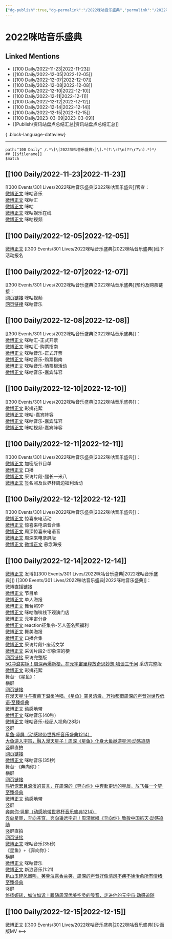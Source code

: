 ```yaml
---
{"dg-publish":true,"dg-permalink":"/2022咪咕音乐盛典","permalink":"/2022咪咕音乐盛典/","title":"2022咪咕音乐盛典","tags":[null],"created":"2022-11-24T17:49:24.000+08:00","updated":"2023-04-10T16:09:33.000+08:00"}
---
```


# 2022咪咕音乐盛典

## Linked Mentions
- [[100 Daily/2022-11-23\|2022-11-23]]
- [[100 Daily/2022-12-05\|2022-12-05]]
- [[100 Daily/2022-12-07\|2022-12-07]]
- [[100 Daily/2022-12-08\|2022-12-08]]
- [[100 Daily/2022-12-10\|2022-12-10]]
- [[100 Daily/2022-12-11\|2022-12-11]]
- [[100 Daily/2022-12-12\|2022-12-12]]
- [[100 Daily/2022-12-14\|2022-12-14]]
- [[100 Daily/2022-12-15\|2022-12-15]]
- [[100 Daily/2023-03-09\|2023-03-09]]
- [[Publish/资讯站盘点总结汇总\|资讯站盘点总结汇总]]

{ .block-language-dataview}

---

```expander
path:"100 Daily" /.*\[\[2022咪咕音乐盛典\]\].*(?:\r?\n(?!\r?\n).*)*/
## [[$filename]]
$match
```
## [[100 Daily/2022-11-23\|2022-11-23]]
[[300 Events/301 Lives/2022咪咕音乐盛典\|2022咪咕音乐盛典]]官宣：  
[微博正文](https://m.weibo.cn/1867028705/4838914613061127) 咪咕音乐  
[微博正文](https://m.weibo.cn/5190275658/4838915560969679) 咪咕汇  
[微博正文](https://m.weibo.cn/5428441557/4838918060515994) 咪咕  
[微博正文](https://m.weibo.cn/7441318559/4838917209329438) 咪咕娱乐在线  
[微博正文](https://m.weibo.cn/1809436135/4838917348265835) 咪咕视频
## [[100 Daily/2022-12-05\|2022-12-05]]
[微博正文](https://weibo.com/detail/4843274743318661) [[300 Events/301 Lives/2022咪咕音乐盛典\|2022咪咕音乐盛典]]线下活动报名
## [[100 Daily/2022-12-07\|2022-12-07]]
[[300 Events/301 Lives/2022咪咕音乐盛典\|2022咪咕音乐盛典]]预约及购票链接：  
[网页链接](https://weibo.cn/sinaurl?u=https%3A%2F%2Fm.miguvideo.com%2Fmgs%2Fpromotion%2Fsubject%2Fmiguhui_2022%2Fprd%2Ftopic.html%3FpwId%3D05466385107d4cd394fa0eee1564c896) 咪咕视频  
[网页链接](https://weibo.cn/sinaurl?u=https%3A%2F%2Fh5.nf.migu.cn%2Fapp%2Fv4%2Fzt%2F2022%2Fmgh%2Findex.html) 咪咕音乐
## [[100 Daily/2022-12-08\|2022-12-08]]
[[300 Events/301 Lives/2022咪咕音乐盛典\|2022咪咕音乐盛典]]：  
[微博正文](https://m.weibo.cn/5190275658/4844339073385579) 咪咕汇-正式开票  
[微博正文](https://m.weibo.cn/5190275658/4844425639365642) 咪咕汇-购票指南  
[微博正文](https://m.weibo.cn/1867028705/4844339069458725) 咪咕音乐-正式开票  
[微博正文](https://m.weibo.cn/1867028705/4844425899171524) 咪咕音乐-购票指南  
[微博正文](https://m.weibo.cn/1867028705/4844427098458307) 咪咕音乐-晒票根活动  
[微博正文](https://m.weibo.cn/1867028705/4844453917622865) 咪咕音乐-嘉宾阵容
## [[100 Daily/2022-12-10\|2022-12-10]]
[[300 Events/301 Lives/2022咪咕音乐盛典\|2022咪咕音乐盛典]]：  
[微博正文](http://weibo.com/3847403453/MiVJzDZh4) 彩排花絮  
[微博正文](http://weibo.com/5428441557/MiXFJ1wEd) 咪咕-嘉宾阵容  
[微博正文](http://weibo.com/1867028705/MiXMis7VI) 咪咕音乐-嘉宾阵容  
[微博正文](http://weibo.com/1809436135/MiY1rh7kw) 咪咕视频-嘉宾阵容
## [[100 Daily/2022-12-11\|2022-12-11]]
[[300 Events/301 Lives/2022咪咕音乐盛典\|2022咪咕音乐盛典]]：  
[微博正文](https://m.weibo.cn/1867028705/4845205419723337) 加密版节目单  
[微博正文](https://m.weibo.cn/1867028705/4845550182865980) 口播  
[微博正文](https://m.weibo.cn/1867028705/4845538866628208) 采访片段-腿长一米八  
[微博正文](https://m.weibo.cn/1867028705/4845501742323755) 签名照及世界杯周边福利活动
## [[100 Daily/2022-12-12\|2022-12-12]]
[[300 Events/301 Lives/2022咪咕音乐盛典\|2022咪咕音乐盛典]]：  
[微博正文](https://m.weibo.cn/1867028705/4845790088140173) 惊喜来电活动  
[微博正文](https://m.weibo.cn/1867028705/4845798334144012) 惊喜来电语音合集  
[微博正文](https://m.weibo.cn/7012740989/4845874855283631) 周深惊喜来电语音  
[微博正文](https://m.weibo.cn/7012740989/4845874855283631) 周深来电录屏版  
[微博正文](https://m.weibo.cn/1867028705/4845877966933972) [微博正文](https://m.weibo.cn/7441318559/4845879237809912) 悬念海报
## [[100 Daily/2022-12-14\|2022-12-14]]
[微博正文](https://m.weibo.cn/1736988591/4846692589897881) 发博([[300 Events/301 Lives/2022咪咕音乐盛典\|2022咪咕音乐盛典]])
[[300 Events/301 Lives/2022咪咕音乐盛典\|2022咪咕音乐盛典]]：  
[](https://m.weibo.cn/1867028705/4846556375944835) 微博直播链接  
[微博正文](https://m.weibo.cn/1867028705/4846526445126129) 节目单  
[微博正文](https://m.weibo.cn/1867028705/4846375189879774) 单人海报  
[微博正文](https://m.weibo.cn/7478855230/4846674688608914) 舞台照9P  
[微博正文](https://m.weibo.cn/1867028705/4846379157164405) 咪咕咖啡线下观演门店  
[微博正文](https://m.weibo.cn/1867028705/4846550125120241) 元宇宙分身  
[微博正文](https://m.weibo.cn/1867028705/4846578101655577) reaction征集令-艺人签名照福利  
[微博正文](https://m.weibo.cn/1867028705/4846606375981334) 舞美海报  
[微博正文](https://m.weibo.cn/1867028705/4846577506845920) 口播合集  
[微博正文](https://m.weibo.cn/1867028705/4846516781190567) 采访片段1-废话文学  
[微博正文](https://m.weibo.cn/1867028705/4846668430975236) 采访片段2-印象深的梗  
[网页链接](https://weibo.cn/sinaurl?u=http%3A%2F%2Fc.migu.cn%2F00fWRa%3Fifrom%3D07b073d2835f8c1d5dfde461d0d264f2) 采访完整版  
[5G冲浪实锤！周深再爆新梗，在元宇宙里释放奇思妙想·嗨谈三千问](https://weibo.cn/sinaurl?u=http%3A%2F%2Fm.miguvideo.com%2Fmgs%2Fmsite%2Fprd%2FverticalScreen.html%3Fcid%3D755281359%26sharefrom%3Dmiguvideoapp) 采访完整版  
[微博正文](https://m.weibo.cn/6466290670/4846718925408115) 彩排花絮  
舞台-《星鱼》：  
横屏  
[网页链接](https://weibo.cn/sinaurl?u=http%3A%2F%2Fc.migu.cn%2F00fWPQ%3Fifrom%3D07b073d2835f8c1d5dfde461d0d264f2)  
[在漫天星斗与夜幕下温柔吟唱，《星鱼》空灵清澈，万物都借周深的声音对世界低语·至臻盛典](https://weibo.cn/sinaurl?u=http%3A%2F%2Fm.miguvideo.com%2Fmgs%2Fmsite%2Fprd%2FverticalScreen.html%3Fcid%3D755316082%26sharefrom%3Dmiguvideoapp)  
[微博正文](https://m.weibo.cn/5388677746/4846686168680462) 动感地带  
[微博正文](https://m.weibo.cn/1867028705/4846674021454975) 咪咕音乐(40秒)  
[微博正文](https://m.weibo.cn/1867028705/4846694946050297) 咪咕音乐-经纪人视角(28秒)  
竖屏  
[星鱼·竖屏（动感地带世界杯音乐盛典1214）](https://weibo.cn/sinaurl?u=http%3A%2F%2Fc.migu.cn%2F00fWRk%3Fifrom%3Dc3619365fe117a29da712a869118110e)  
[大鱼游入宇宙，融入漫天星子！周深《星鱼》化身大鱼遨游星河·动感追随](https://weibo.cn/sinaurl?u=http%3A%2F%2Fm.miguvideo.com%2Fmgs%2Fmsite%2Fprd%2FverticalScreen.html%3Fcid%3D755318184%26sharefrom%3Dmiguvideoapp)  
竖屏直拍  
[网页链接](https://weibo.cn/sinaurl?u=http%3A%2F%2Fc.migu.cn%2F00fWNk%3Fifrom%3Dc3619365fe117a29da712a869118110e)  
[微博正文](https://m.weibo.cn/1867028705/4846675901023210) 咪咕音乐(35秒)  
舞台-《奔向你》：  
横屏  
[网页链接](https://weibo.cn/sinaurl?u=http%3A%2F%2Fc.migu.cn%2F00fWRt%3Fifrom%3D07b073d2835f8c1d5dfde461d0d264f2)  
[聆听恢宏且浪漫的誓言，在周深的《奔向你》中奔赴更远的星辰，放飞每一个梦·至臻盛典](https://weibo.cn/sinaurl?u=http%3A%2F%2Fm.miguvideo.com%2Fmgs%2Fmsite%2Fprd%2FverticalScreen.html%3Fcid%3D755317309%26sharefrom%3Dmiguvideoapp)  
[微博正文](https://m.weibo.cn/5388677746/4846687358552431) 动感地带  
竖屏  
[奔向你·竖屏（动感地带世界杯音乐盛典1214）](https://weibo.cn/sinaurl?u=http%3A%2F%2Fc.migu.cn%2F00fWPj%3Fifrom%3Dc3619365fe117a29da712a869118110e)  
[奔向星辰，奔向苍穹，奔向遥远宇宙！周深献唱《奔向你》致敬中国航天·动感追随](https://weibo.cn/sinaurl?u=http%3A%2F%2Fm.miguvideo.com%2Fmgs%2Fmsite%2Fprd%2FverticalScreen.html%3Fcid%3D755318626%26sharefrom%3Dmiguvideoapp)  
竖屏直拍  
[网页链接](https://weibo.cn/sinaurl?u=http%3A%2F%2Fc.migu.cn%2F00fWRs%3Fifrom%3Dc3619365fe117a29da712a869118110e)  
[微博正文](https://m.weibo.cn/1867028705/4846676457564940) 咪咕音乐(35秒)  
《星鱼》+《奔向你》：  
横屏  
[微博正文](https://m.weibo.cn/1867028705/4846683189938613) 咪咕音乐  
[微博正文](https://m.weibo.cn/1266269835/4846672658049126) 新浪音乐(1:21)  
[昆山玉碎凤凰叫，芙蓉泣露香兰笑，周深的声音好像清风不疾不徐治愈所有情绪·至臻盛典](https://weibo.cn/sinaurl?u=http%3A%2F%2Fm.miguvideo.com%2Fmgs%2Fmsite%2Fprd%2FverticalScreen.html%3Fcid%3D755317638%26sharefrom%3Dmiguvideoapp)  
竖屏  
[悠扬婉转，如泣如诉！跟随周深优美空灵的嗓音，走进他的元宇宙·动感追随](https://weibo.cn/sinaurl?u=http%3A%2F%2Fm.miguvideo.com%2Fmgs%2Fmsite%2Fprd%2FverticalScreen.html%3Fcid%3D755318303%26sharefrom%3Dmiguvideoapp)
## [[100 Daily/2022-12-15\|2022-12-15]]
[微博正文](https://m.weibo.cn/1867028705/4846890795935429) [[300 Events/301 Lives/2022咪咕音乐盛典\|2022咪咕音乐盛典]]沙画版MV
<-->
